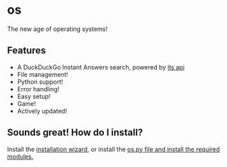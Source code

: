 # os
The new age of operating systems!
## Features
- A DuckDuckGo Instant Answers search, powered by [its api](https://api.duckduckgo.com/api)
- File management!
- Python support!
- Error handling!
- Easy setup!
- Game!
- Actively updated!
## Sounds great! How do I install?
Install the [installation wizard](wizard.py), or install the [os.py file and install the required modules.](src/os.py)
